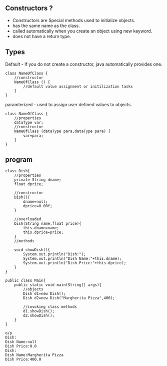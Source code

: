 ## Constructors ?
- Constructors are Special methods used to initialize objects.
- has the same name as the class.
- called automatically when you create an object using new keyword.
- does not have a return type.

## Types 

Default - If you do not create a constructor, java automatically provides one.

```
class NameOfClass {
    //constructor
    NameOfClass () {
        //default value assignment or initilization tasks 
    }
}
```
paramterized - used to assign user defined values to objects.

```
class NameOfClass {
    //properties
    dataType var;
    //constructor
    NameOfClass (dataType para,dataType para) {
        var=para;
    }
}
```

## program
```
class Dish{
    //properties
    private String dname;
    float dprice;

    //constructor
    Dish(){
        dname=null;
        dprice=0.00f;       
    }

    //overloaded.
    Dish(String name,float price){
        this.dname=name;
        this.dprice=price;
    }
    //methods
    
    void showDish(){
        System.out.println("Dish:");
        System.out.println("Dish Name:"+this.dname);
        System.out.println("Dish Price:"+this.dprice);       
    }
}

public class Main{
    public static void main(String[] args){
        //objects
        Dish d1=new Dish();
        Dish d2=new Dish("Margherita Pizza",400);

        //invoking class methods
        d1.showDish();
        d2.showDish();
    }
}
```
```
o/p
Dish:
Dish Name:null
Dish Price:0.0
Dish:
Dish Name:Margherita Pizza
Dish Price:400.0
```

